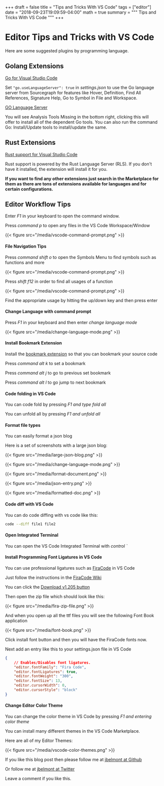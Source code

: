 +++
draft = false
title = "Tips and Tricks With VS Code"
tags = ["editor"]
date = "2018-09-23T19:09:59-04:00"
math = true
summary = """
Tips and Tricks With VS Code
"""
+++

# Editor Tips and Tricks with VS Code

Here are some suggested plugins by programming language.

## Golang Extensions

[Go for Visual Studio Code](https://marketplace.visualstudio.com/items?itemName=ms-vscode.Go)

Set `"go.useLanguageServer": true` in  *settings.json* to use the Go language server from Sourcegraph for features like Hover, Definition, Find All References, Signature Help, Go to Symbol in File and Workspace.

[GO Language Server](https://github.com/sourcegraph/go-langserver)

You will see Analysis Tools Missing in the bottom right, clicking this will offer to install all of the dependent Go tools. You can also run the command Go: Install/Update tools to install/update the same.

## Rust Extensions

[Rust support for Visual Studio Code](https://marketplace.visualstudio.com/items?itemName=rust-lang.rust)

Rust support is powered by the Rust Language Server (RLS). If you don't have it installed, the extension will install it for you.

**If you want to find any other extensions just search in the Marketplace for them as there are tons of extensions available for languages and for certain configurations.**

## Editor Workflow Tips

Enter *F1* in your keyboard to open the command window.

Press *command p* to open any files in the VS Code Workspace/Window

{{< figure src="/media/vscode-command-prompt.png" >}}

#### File Navigation Tips

Press *command shift o* to open the Symbols Menu to find symbols such as functions and more

{{< figure src="/media/vscode-command-prompt.png" >}}

Press *shift f12* in order to find all usages of a function

{{< figure src="/media/vscode-command-prompt.png" >}}

Find the appropriate usage by hitting the up/down key and then press enter

#### Change Language with command prompt

Press *F1* in your keyboard and then enter *change language mode*

{{< figure src="/media/change-language-mode.png" >}}

#### Install Bookmark Extension

Install the [bookmark extension](https://marketplace.visualstudio.com/items?itemName=alefragnani.Bookmarks) so that you can bookmark your source code

Press *command alt k* to set a bookmark

Press *command alt j* to go to previous set bookmark

Press *command alt l* to go jump to next bookmark

#### Code folding in VS Code 

You can code fold by pressing *F1 and type fold all*

You can unfold all by pressing *F1 and unfold all*

#### Format file types

You can easily format a json blog

Here is a set of screenshots with a large json blog:

{{< figure src="/media/large-json-blog.png" >}}

{{< figure src="/media/change-language-mode.png" >}}

{{< figure src="/media/format-document.png" >}}

{{< figure src="/media/json-entry.png" >}}

{{< figure src="/media/formatted-doc.png" >}}

#### Code diff with VS Code

You can do code diffing with vs code like this:

```bash
code --diff file1 file2
```

#### Open Integrated Terminal

You can open the VS Code Integrated Terminal with *control \`*

#### Install Programming Font Ligatures in VS Code

You can use professional ligatures such as [FiraCode](https://github.com/tonsky/FiraCode) in VS Code

Just follow the instructions in the [FiraCode Wiki](https://github.com/tonsky/FiraCode/wiki/VS-Code-Instructions)

You can click the [Download v1.205 button](https://github.com/tonsky/FiraCode/releases/download/1.205/FiraCode_1.205.zip)

Then open the zip file which should look like this:

{{< figure src="/media/fira-zip-file.png" >}}

And when you open up all the ttf files you will see the following Font Book application

{{< figure src="/media/font-book.png" >}}

Click install font button and then you will have the FiraCode fonts now.

Next add an entry like this to your settings.json file in VS Code

```json
{
    // Enables/Disables font ligatures.
    "editor.fontFamily": "Fira Code",
    "editor.fontLigatures": true,
    "editor.fontWeight": "300",
    "editor.fontSize": 13,
    "editor.cursorWidth": 0,
    "editor.cursorStyle": "block"
}
```

#### Change Editor Color Theme

You can change the color theme in VS Code by pressing *F1 and entering color theme*

You can install many different themes in the VS Code Marketplace.

Here are all of my Editor Themes:

{{< figure src="/media/vscode-color-themes.png" >}}

If you like this blog post then please follow me at [jbelmont at Github](https://github.com/jbelmont)

Or follow me at [jbelmont at Twitter](https://twitter.com/jbelmont80)

Leave a comment if you like this.
